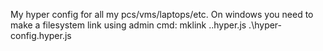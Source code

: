 My hyper config for all my pcs/vms/laptops/etc.
On windows you need to make a filesystem link using admin cmd:
mklink .\.hyper.js .\hyper-config\.hyper.js
